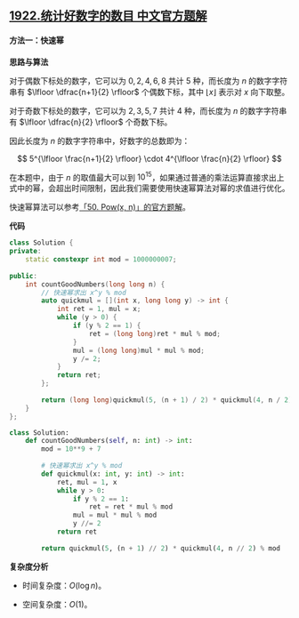 ## [1922.统计好数字的数目 中文官方题解](https://leetcode.cn/problems/count-good-numbers/solutions/100000/tong-ji-hao-shu-zi-de-shu-mu-by-leetcode-53jj)

#### 方法一：快速幂

**思路与算法**

对于偶数下标处的数字，它可以为 $0, 2, 4, 6, 8$ 共计 $5$ 种，而长度为 $n$ 的数字字符串有 $\lfloor \dfrac{n+1}{2} \rfloor$ 个偶数下标，其中 $\lfloor x \rfloor$ 表示对 $x$ 向下取整。

对于奇数下标处的数字，它可以为 $2, 3, 5, 7$ 共计 $4$ 种，而长度为 $n$ 的数字字符串有 $\lfloor \dfrac{n}{2} \rfloor$ 个奇数下标。

因此长度为 $n$ 的数字字符串中，好数字的总数即为：

$$
5^{\lfloor \frac{n+1}{2} \rfloor} \cdot 4^{\lfloor \frac{n}{2} \rfloor}
$$

在本题中，由于 $n$ 的取值最大可以到 $10^{15}$，如果通过普通的乘法运算直接求出上式中的幂，会超出时间限制，因此我们需要使用快速幂算法对幂的求值进行优化。

快速幂算法可以参考[「50. Pow(x, n)」的官方题解](https://leetcode-cn.com/problems/powx-n/solution/powx-n-by-leetcode-solution/)。

**代码**

```C++ [sol1-C++]
class Solution {
private:
    static constexpr int mod = 1000000007;
    
public:
    int countGoodNumbers(long long n) {
        // 快速幂求出 x^y % mod
        auto quickmul = [](int x, long long y) -> int {
            int ret = 1, mul = x;
            while (y > 0) {
                if (y % 2 == 1) {
                    ret = (long long)ret * mul % mod;
                }
                mul = (long long)mul * mul % mod;
                y /= 2;
            }
            return ret;
        };
        
        return (long long)quickmul(5, (n + 1) / 2) * quickmul(4, n / 2) % mod;
    }
};
```

```Python [sol1-Python3]
class Solution:
    def countGoodNumbers(self, n: int) -> int:
        mod = 10**9 + 7
        
        # 快速幂求出 x^y % mod
        def quickmul(x: int, y: int) -> int:
            ret, mul = 1, x
            while y > 0:
                if y % 2 == 1:
                    ret = ret * mul % mod
                mul = mul * mul % mod
                y //= 2
            return ret
            
        return quickmul(5, (n + 1) // 2) * quickmul(4, n // 2) % mod
```

**复杂度分析**

- 时间复杂度：$O(\log n)$。

- 空间复杂度：$O(1)$。